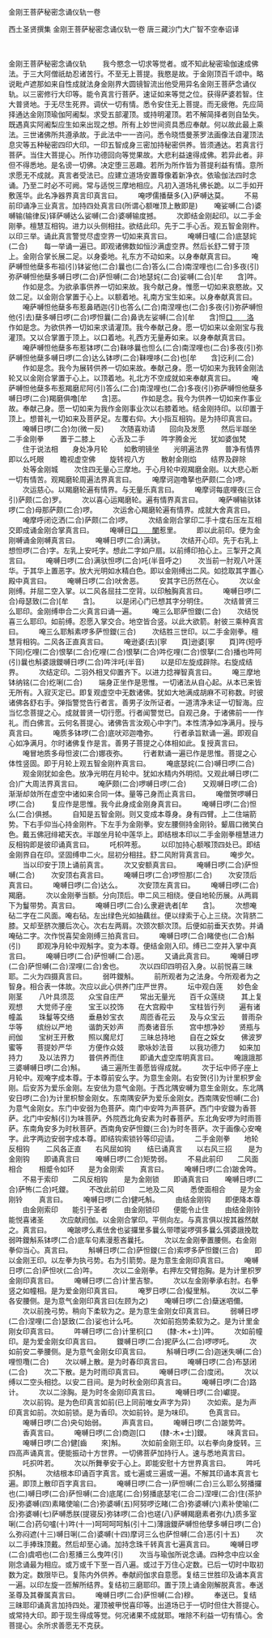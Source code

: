 金刚王菩萨秘密念诵仪轨一卷


西土圣贤撰集
金刚王菩萨秘密念诵仪轨一卷
唐三藏沙门大广智不空奉诏译


　　

金刚王菩萨秘密念诵仪轨
　　我今愍念一切求等觉者。或不知此秘密瑜伽速成佛法。于三大阿僧祇劫忍诸苦行。不至无上菩提。我愍是故。于金刚顶百千颂中。略说毗卢遮那如来自性成就法身金刚界大圆镜智流出他受用异名金刚王菩萨念诵仪轨。以三密修行大印等。能令真言行菩萨。速证如来等觉之位。获得萨婆若智。住大普贤地。于无尽生死界。调伏一切有情。悉令安住无上菩提。而无疲倦。先应简择通达金刚顶瑜伽阿阇梨。求受五部灌顶。或持明灌顶。若不解简择者则自坠失。既遇真实阿阇梨应生如来出现之想。所有上妙世间资具悉应奉献。何以故此最上乘法。三世诸佛所共遵承故。于此法中一一咨问。悉令晓悟曼荼罗法画像法自灌顶法息灾等五种秘密四印大印。一印五智成身三密加持秘密供养。皆须通达。若真言行菩萨。当住大菩提心。所作功德回向等觉果故。大悲利益速得成佛。若异此者。非但不得悉地。是名谤一切佛。决定堕三恶趣。若所为所作皆为菩提利益有情。意所求愿无不成就。真言者受法已。应建立道场安置尊像着新净衣。依瑜伽法四时念诵。乃至二时必不可阙。常与适悦三摩地相应。凡初入道场礼佛长跪。以二手如开敷莲华。此名净器界真言印真言曰。
　　唵啰儒播蘖多(入)萨嚩达莫。
　　不易前印诵净三业真言。加持四处真言曰(所谓心额唯顶上散即是)
　　唵娑嚩(二合)婆嚩输(输律反)铎萨嚩达么娑嚩(二合)婆嚩输度撼。
　　次即结金刚起印。以二手金刚拳。檀慧互相钩。进力以头侧相拄。欲结此印。先于二手心舌。观五智金刚杵。以印三举。诵此真言警觉尽虚空界一切如来真言曰。
　　唵嚩日嚧(二合)底瑟姹(二合)
　　每一举诵一遍已。即观诸佛数如恒沙满虚空界。然后长舒二臂于顶上。金刚合掌长展二足。以身委地。礼东方不动如来。以身奉献真言曰。
　　唵萨嚩怛他蘖多布祖(引)钵娑他(二合)曩也(二合)答么(二合)南涅哩也(二合)多夜(引)弥萨嚩怛他蘖多嚩日啰(二合)萨怛嚩(二合)地瑟姹(二合)娑嚩(二合)[牟　　含]吽。
　　作如是念。为欲承事供养一切如来故。我今献己身。惟愿一切如来哀愍故。又敛二足。以金刚合掌置于心上。以额着地。礼南方宝生如来。以身奉献真言曰。
　　唵萨嚩怛他蘖多布惹鼻晒迦(引)也答么(二合)南涅哩也(二合)多夜(引)弥萨嚩怛他(引去)蘖多嚩日啰(二合)啰怛曩(二合)鼻诜左娑嚩(二合)[牟　　含]怛[口　　洛](二合入)
　　作如是念。为欲供养一切如来求请灌顶。我今奉献己身。愿一切如来以金刚宝与我灌顶。又以合掌置于顶上。以口着地。礼西方无量寿如来。以身奉献真言曰。
　　唵萨嚩怛他蘖多布惹钵啰(二合)靺哆曩也怛么(二合)南涅哩也(二合)多夜(引)弥萨嚩怛他蘖多嚩日啰(二合)达么钵啰(二合)靺哩哆(二合)也[牟　　含]讫利(二合)
　　作如是念。我今为展转供养一切如来故。奉献己身。愿一切如来为我转金刚法轮又以金刚合掌置于心上。以顶着地。礼北方不空成就如来奉献真言曰。
　　唵萨嚩怛他蘖多布惹羯磨尼阿(引)答么(二合)南涅哩也(二合)多夜(引)弥萨嚩怛他蘖多嚩日啰(二合)羯磨俱噜[牟　　含]恶。
　　作如是念。我今为供养一切如来作事业故。奉献己身。愿一切如来为我作金刚事业次以右膝着地。结金刚持印。以印置于顶上。想普礼一切如来及菩萨足。左覆右仰。大小指互相钩。是为持印真言曰。
　　唵嚩日啰(二合)勿(微一反)
　　次随喜劝请　　回向及发愿
　　然后半跏坐　　二手金刚拳
　　置于二膝上　　心舌及二手
　　吽字腾金光　　犹如婆伽梵
　　住于说法相　　身处净月轮
　　如敷明镜坐　　光明遍法界
　　普净有情界　　即以么吒眼
　　瞻视虚空佛　　旋转视八方
　　散射金刚焰　　结界及辟除
　　处等金刚城
　　次住四无量心三摩地。于心月轮中观羯磨金刚。以大悲心断一切有情苦。观羯磨轮周遍法界真言曰。
　　唵摩诃迦噜拏也萨颇(二合)啰。
　　次运慈心。以羯磨轮遍有情界。与无量乐真言曰。
　　唵摩诃每底哩夜(三合引)萨颇(二合)罗。
　　次以喜心运羯磨轮。遍有情界真言曰。
　　唵萨嚩输驮钵啰(二合)母那萨颇(二合)啰。
　　次运舍心羯磨轮遍有情界。成就大舍真言曰。
　　唵摩呼闭讫洒(二合)萨颇(二合)啰。
　　次结金刚合掌印二手十度右压左互相交即成诵金刚合掌真言曰。
　　唵嚩日[口　　闌](二合)惹里。
　　即以此前印。便为金刚嚩诵金刚嚩真言曰。
　　唵嚩日啰(二合)满驮。
　　次结开心印。先于右乳上想怛啰(二合)字。左乳上安吒字。想此二字如户扇。以前缚印拍心上。三掣开之真言曰。
　　唵嚩日啰(二合)满驮怛啰(二合)吒(半音呼之)
　　次当前一肘观八叶莲华。于其华上置恶字。放大光明如水精白色。即以金刚缚出二风。如捻取其字置心殿中真言曰。
　　唵嚩日啰(二合)吠舍恶。
　　安其字已历然在心。
　　次以金刚缚。并屈二空入掌。以二风各屈拄二空背。以印触胸真言曰。
　　唵嚩日啰(二合)母瑟致(二合)[牟　　含]。
　　以是闭心门已想其字分明住。
　　次结普贤三么耶印。金刚缚申合二火真言曰诵一遍。
　　唵三么耶萨怛鑁(二合)
　　次结悦喜三么耶印。如前缚。忍愿入掌交合。地空皆合竖。以此大欲箭。射彼三乘种真言曰。
　　唵三么耶斛素啰多萨怛鑁(三合)
　　次结胜三世印。以二手金刚拳。檀慧背相钩。二风各正直真言曰。
　　唵逊婆(去)[寧　　頁]逊婆[寧　　頁]吽(短呼下同)仡哩(二合)恨拏(二合)仡哩(二合)恨拏(二合)吽仡哩(二合)恨拏(二合)播也吽阿(引)曩也斛婆誐鑁嚩日啰(二合)吽泮吒(半音)
　　以是印左旋成辟除。右旋成结界。
　　次结定印。二羽外相叉仰置齐下。以进力捻禅智真言曰。
　　唵三摩地钵纳铭(二合)纥唎(二合)
　　端身正坐作是思惟。一切诸法从自心起。从本已来皆无所有。入寂灭定已。即复观虚空中无数诸佛。犹如大地满成胡麻不可称数。时彼诸佛各舒右手。弹指警觉告行者言。善男子汝所证者。一道清净未证一切智海。应当忆念菩提之心。成就普贤一切行愿。行者闻警觉已。自观己身。于诸佛前一一作礼。而白佛言。云何名菩提心。诸佛告言汝观心中字门。本性清净如净满月。授与真言曰。
　　唵质多钵啰(二合)底吠邓迦噜弥。
　　行者承旨默诵一遍。即观自心如净满月。尔时诸佛复作是言。善男子菩提之心体相如此。复授真言曰。
　　唵冒地质多母怛波(二合)娜夜弥。
　　行者默诵一遍已作是思惟。菩提之心体性竖固。即于月轮上观五智金刚杵真言曰。
　　唵底瑟姹(二合)嚩日啰(二合)
　　观金刚犹如金色。放净光明在月轮中。犹如水精内外明彻。又观此嚩日啰(二合)广大周法界真言曰。
　　唵萨颇(二合)啰嚩日啰(二合)
　　又观嚩日啰(二合)渐渐却敛所在虚空中诸如来合同一体。量等己身而止真言曰。
　　唵僧贺啰嚩日啰(二合)
　　复应作是思惟。我今此身成金刚身真言曰。
　　唵嚩日啰(二合)怛么(二合)俱撼。
　　自知是五智金刚。则又变成本尊身。身有四臂。上二住端箭势。下右手仰当心持金刚杵。下左手为金刚拳。安左腰侧持金刚铃。颦眉口微笑白色。戴五佛冠绯裙天衣。半跏坐月轮中莲华上。即结根本印以二手金刚拳檀慧进力反相钩即是彼印诵真言曰。
　　吒枳吽惹。
　　以印加持心额喉顶四处已。即结金刚界自在印。坚固缚申二火。屈初分相拄。舒二风附背真言曰。
　　唵步欠。
　　当以印安于顶上诵前真言。
　　次又安额真言曰。
　　唵嚩日啰(二合)萨怛嚩(二合)
　　次安顶右真言曰。
　　唵嚩日啰(二合)啰怛那(二合)
　　次安顶后真言曰。
　　唵嚩日啰(二合)达么。
　　次安顶左真言曰。
　　唵嚩日啰(二合)羯磨。
　　次以金刚拳当额。分向顶后。申二风三相绕。便自地轮历展。从两肩下为鬘带势。真言曰。
　　唵嚩日啰(二合)么隶避诜者[牟　　含]。
　　次想唵砧二字在二风面。唵右砧。左出绿色光如抽藕丝。便以绿索于心上三绕。次背脐二膝。又却至脐次腰后次心。次右左两肩。次颈次额次顶。后便如前垂天衣势。并诵唵砧二字。次作悦喜契金刚缚三拍真言曰。
　　唵嚩日啰(二合)睹使也(二合)斛(引)
　　即观净月轮中观斛字。变为本尊。便结金刚入印。缚已二空并入掌中真言曰。
　　唵嚩日啰(二合)萨怛嚩(二合)恶。
　　又诵此真言曰。
　　唵嚩日啰(二合)萨怛嚩(二合)涅哩(二合)舍也。
　　次以四印四明召入身。以前悦喜三昧耶。二火为四摄真言曰。
　　弱吽鑁斛。
　　前所观者为之法身。今所观者为之智身。相合表一体故。次应以此心供养门庄严世界。
　　坛中观白莲　　妙色金刚茎
　　八叶具须蕊　　众宝自庄严
　　常出无量光　　百千众莲绕
　　其上复观想　　大觉师子座
　　宝王以挍饰　　在大宫殿中
　　宝柱皆行列　　遍有诸幢盖
　　珠鬘等交络　　垂悬妙宝衣
　　周匝香花云　　及与众宝云
　　普雨杂华等　　缤纷以严地
　　谐韵天妙声　　而奏诸音乐
　　宫中想净妙　　贤瓶与阏伽
　　宝树王开敷　　照以魔尼灯
　　三昧总持地　　自在之婇女
　　佛波罗蜜等　　菩提妙严华
　　方便作众妓　　歌咏妙法音
　　以我功德力　　如来加持力
　　及以法界力　　普供养而住
　　即诵大虚空库明真言曰。
　　唵誐誐那三婆嚩嚩日啰(二合)斛。
　　诵三遍所生善愿皆得成就。
　　次于坛中师子座上月轮中。观唵字成本尊。于本尊前安么字。为意生金刚。右安贺(引)为计里枳罗金刚。后安苏为爱乐金刚。左安佉为意气金刚。于西北隅安嚩为意生金刚女。东北隅安日啰(二合)为计里枳黎金刚女。东南隅安萨为爱乐金刚女。西南隅安怛嚩(二合)为意气金刚女。东门中安弱为色菩萨。南门中安吽为声菩萨。西门中安鑁为香菩萨。北门中安斛(引)为味菩萨。外院西北角安素为时春菩萨。东北角安啰为时雨菩萨。东南角安多为时秋菩萨。西南角安萨怛鑁(三合)为时冬菩萨。次于画像心安唵字。此字两边安弱字成本尊。即结钩索锁铃等印迎请。
　　二手金刚拳　　地轮反相钩
　　二风各正直　　右风屈如钩
　　结已诵真言　　以右风三招
　　是为金刚钩　　即诵真言曰
　　唵嚩日啰(二合)矩势弱。
　　不易此前印　　二风面相合
　　相蹙令如环　　是为金刚索
　　真言曰。
　　唵嚩日啰(二合)跛舍吽。
　　不易于索印　　二风反相钩
　　是为金刚锁　　即诵真言曰
　　唵嚩日啰(二合)萨怖(二合)吒鑁。
　　不改此前印　　二地及二风
　　悉使面相合　　是为金刚铃
　　真言曰。
　　唵嚩日啰(二合)健吒斛。
　　由结金刚钩　　即便降本尊
　　由金刚索印　　能引于圣者
　　由金刚锁印　　便能令止住
　　由结金刚铃　　能悦喜诸圣
　　次应献阏伽。以金刚合掌印。平侧向左。与真言俱以按其器然献之。真言曰。
　　唵跛啰么素佉舍也娑攞里多曩么带嘌娑啰弭多曩么弭婆誐挽耽弱吽鑁斛系钵啰(二合)底车句素漫惹吝曩托。
　　次以左金刚拳置腰侧。右金刚拳仰当心。真言曰。
　　斛嚩日啰(二合)萨怛鑁(三合)索啰多萨怛鑁(三合)
　　即以金刚王印。以左拳为执弓势。右为引箭势。是为意生金刚印真言曰。
　　唵嚩日啰(二合)萨怛吠(二合)吽。
　　次以二金刚拳。右押左交臂抱胸。是为计里枳罗金刚印真言曰。
　　唵嚩日啰(二合)计里吉黎。
　　次以左金刚拳承右肘。右拳竖之如幢相。是为爱金刚印真言曰。
　　唵罗日啰(二合)儗里斛。
　　次以二拳各安腰侧。是为意气金刚印真言曰(左顾为之)
　　唵嚩日啰(二合)蘖迷呬儞。
　　次以前挽弓势。稍向下柔软为之。是为意生金刚女印真言曰。
　　弱嚩日啰(二合)涅哩(二合)瑟致(二合)娑也计么吒。
　　次如前抱势柔软为之。是为计里金刚女印真言曰。
　　吽嚩日啰(二合)计里枳[口　　(隸-木+士)]吽。
　　次如前幢印。是为爱金刚女印真言曰。
　　鑁嚩日啰(二合)抳萨么(二合)啰啰吒。
　　次如前安二拳腰侧。是为意气金刚女印真言曰。
　　斛嚩日啰(二合)迦迷失嚩(二合)哩怛囕(二合)
　　次以嚩上散。是为时春印真言曰。
　　唵嚩日啰(二合)布瑟闭(二合)
　　次二下散。是为时雨印真言曰。
　　唵嚩日啰(二合)度闭。
　　次以缚以二空头相捻。以安二目间。是为时秋金刚印真言曰。
　　唵嚩日啰(二合)路计。
　　次以二涂胸。是为时冬金刚印真言曰。
　　唵嚩日啰(二合)巘提。
　　次以前钩。是为色印真言如前(已上同前唯女声字为异)
　　次如索。是为声印真言如前。次如前锁。是为香印。次如前铃。是为味印。
　　色真言曰。
　　唵嚩日啰(二合)央句始弱。
　　声真言曰。
　　唵嚩日啰(二合)跛势吽。
　　香真言曰。
　　唵嚩日啰(二合)商迦[口　　(隸-木+士)]鑁。
　　味真言曰。
　　唵嚩日啰(二合)健[齒　　來]斛。
　　次如前金刚王印。以右拳向身旋转。三四高声诵真言。便能振动十方世界。一切佛菩萨加持行人。速与悉地真言曰。
　　吒抧吽若。
　　次以所舞拳安于心上。即能安慰十方世界真言曰。
　　吽吒抧斛。
　　次结根本印诵百字真言。或七遍或三遍或一遍。不解其印诵本真言七遍。即顶上散印百字真言曰。
　　唵嚩日啰(二合一)萨怛嚩(二合)三么耶么努播攞也(二)嚩日啰(二合)萨怛嚩(二合)底尾(二合)努播底瑟宅(二合二)涅哩(二合)住(茶护反)弥婆嚩(四)素睹使喻(二合)弥婆嚩(五)阿努啰讫睹(二合)弥婆嚩(六)素补使喻(二合)弥婆嚩(七)萨嚩悉朕(提寝反)弥钵啰(二合)也瑳(八)萨嚩羯磨素者弥(九)质多室唎(二合)药句嚧(十)吽(十一)呵呵呵呵斛(引十二)薄誐鑁萨嚩怛他孽多嚩日啰(二合)么弥闷遮(十三)嚩日唎(二合)婆嚩(十四)摩诃三么也萨怛嚩(二合)恶(引十五)
　　次以二手捧珠顶戴。然后却至心诵。加持念珠千转真言七遍真言曰。
　　唵嚩日啰(二合)虞呬也(二合)惹播三么曳吽(引)
　　次当与瑜伽所说念诵。四种念中应以金刚念诵最为相应。或万或千下至一百八遍。或过于万住心定数。已后一切时中取初数为定。数限毕已。复陈内外供养。奉献阏伽求自意愿。复结三世胜印及诵本真言一遍。以印左旋一匝解所结界。复结初三磨耶印。置于顶上诵金刚解脱真言。奉送圣尊及其眷属真言曰。
　　唵嚩日啰(二合)萨怛嚩(二合)穆。
　　奉送已。复结三昧耶印诵真言加持四处。灌顶被甲悦喜印等。出道场已于一切时但住大菩提心。或常持大印。即于现生得成等觉。何况诸果不成就耶。唯除不利益一切有情心。舍菩提心。余所求善愿无不克获。


